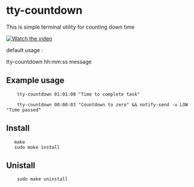
# tty-countdown

This is simple terminal utility for counting down time 

[![Watch the video](https://img.youtube.com/vi/l1UOGJfLphM/0.jpg)](https://www.youtube.com/watch?v=l1UOGJfLphM)

default usage :

tty-countdown hh:mm:ss message

## Example usage

```
    tty-countdown 01:01:00 "Time to complete task" 

    tty-countdown 00:00:03 "Countdown to zero" && notify-send -u LOW "Time passed"

```
## Install 

```
   make
   sudo make install
```

## Unistall

```
    sudo make uninstall
```
